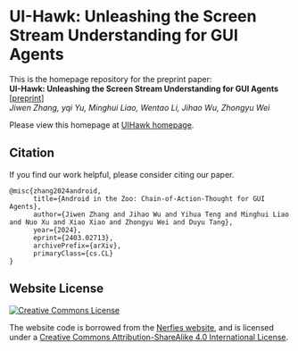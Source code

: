 # UI-Hawk: Unleashing the Screen Stream Understanding for GUI Agents

This is the homepage repository for the preprint paper: <br>
**UI-Hawk: Unleashing the Screen Stream Understanding for GUI Agents** [[preprint]()] <br>
*Jiwen Zhang, yqi Yu, Minghui Liao, Wentao Li, Jihao Wu, Zhongyu Wei* <br>

Please view this homepage at [UIHawk homepage](https://imnearth.github.io/UIHawk/).
## Citation

If you find our work helpful, please consider citing our paper.


```
@misc{zhang2024android,
      title={Android in the Zoo: Chain-of-Action-Thought for GUI Agents}, 
      author={Jiwen Zhang and Jihao Wu and Yihua Teng and Minghui Liao and Nuo Xu and Xiao Xiao and Zhongyu Wei and Duyu Tang},
      year={2024},
      eprint={2403.02713},
      archivePrefix={arXiv},
      primaryClass={cs.CL}
}
```


##  Website License

<a rel="license" href="http://creativecommons.org/licenses/by-sa/4.0/">
    <img alt="Creative Commons License" style="border-width:0" src="https://i.creativecommons.org/l/by-sa/4.0/88x31.png" />
</a>

The website code is borrowed from the [Nerfies website](https://nerfies.github.io), and is licensed under a <a rel="license" href="http://creativecommons.org/licenses/by-sa/4.0/">Creative Commons Attribution-ShareAlike 4.0 International License</a>.
